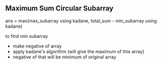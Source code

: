 ## Maximum Sum Circular Subarray

ans = max(max_subarray using kadane, total_sum - min_subarray using kadane) 

to find min subarray 
- make negative of array 
- apply kadane's algorithm (will give the maximum of this array)
- negative of that will be minimum of original array